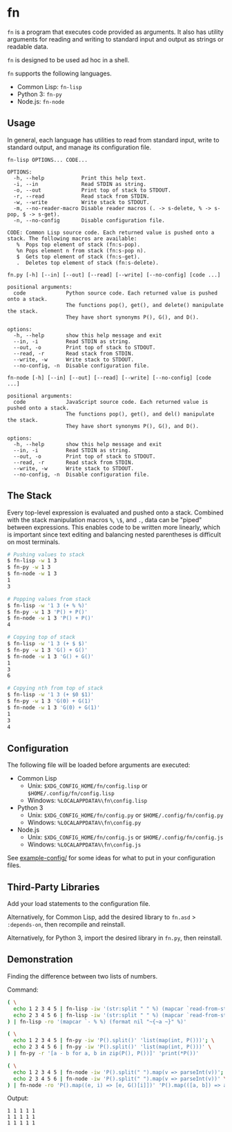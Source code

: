 # fn

`fn` is a program that executes code provided as arguments. It also has utility arguments for reading and writing to standard input and output as strings or readable data.

`fn` is designed to be used ad hoc in a shell.

`fn` supports the following languages.

- Common Lisp: `fn-lisp`
- Python 3: `fn-py`
- Node.js: `fn-node`

## Usage

In general, each language has utilities to read from standard input, write to standard output, and manage its configuration file.

```
fn-lisp OPTIONS... CODE...

OPTIONS:
  -h, --help            Print this help text.
  -i, --in              Read STDIN as string.
  -o, --out             Print top of stack to STDOUT.
  -r, --read            Read stack from STDIN.
  -w, --write           Write stack to STDOUT.
  -m, --no-reader-macro Disable reader macros (. -> s-delete, % -> s-pop, $ -> s-get).
  -n, --no-config       Disable configuration file.

CODE: Common Lisp source code. Each returned value is pushed onto a stack. The following macros are available:
   %  Pops top element of stack (fn:s-pop).
   %n Pops element n from stack (fn:s-pop n).
   $  Gets top element of stack (fn:s-get).
   .  Deletes top element of stack (fn:s-delete).
```

```
fn.py [-h] [--in] [--out] [--read] [--write] [--no-config] [code ...]

positional arguments:
  code             Python source code. Each returned value is pushed onto a stack.
                   The functions pop(), get(), and delete() manipulate the stack.
                   They have short synonyms P(), G(), and D().

options:
  -h, --help       show this help message and exit
  --in, -i         Read STDIN as string.
  --out, -o        Print top of stack to STDOUT.
  --read, -r       Read stack from STDIN.
  --write, -w      Write stack to STDOUT.
  --no-config, -n  Disable configuration file.
```

```
fn-node [-h] [--in] [--out] [--read] [--write] [--no-config] [code ...]

positional arguments:
  code             JavaScript source code. Each returned value is pushed onto a stack.
                   The functions pop(), get(), and del() manipulate the stack.
                   They have short synonyms P(), G(), and D().

options:
  -h, --help       show this help message and exit
  --in, -i         Read STDIN as string.
  --out, -o        Print top of stack to STDOUT.
  --read, -r       Read stack from STDIN.
  --write, -w      Write stack to STDOUT.
  --no-config, -n  Disable configuration file.
```

## The Stack

Every top-level expression is evaluated and pushed onto a stack. Combined with the stack manipulation macros `%`, `\$`, and `.`, data can be "piped" between expressions. This enables code to be written more linearly, which is important since text editing and balancing nested parentheses is difficult on most terminals.

```sh
# Pushing values to stack
$ fn-lisp -w 1 3
$ fn-py -w 1 3
$ fn-node -w 1 3
1
3

# Popping values from stack
$ fn-lisp -w '1 3 (+ % %)'
$ fn-py -w 1 3 'P() + P()'
$ fn-node -w 1 3 'P() + P()'
4

# Copying top of stack
$ fn-lisp -w '1 3 (+ $ $)'
$ fn-py -w 1 3 'G() + G()'
$ fn-node -w 1 3 'G() + G()'
1
3
6

# Copying nth from top of stack
$ fn-lisp -w '1 3 (+ $0 $1)'
$ fn-py -w 1 3 'G(0) + G(1)'
$ fn-node -w 1 3 'G(0) + G(1)'
1
3
4
```

## Configuration

The following file will be loaded before arguments are executed:

- Common Lisp
  - Unix: `$XDG_CONFIG_HOME/fn/config.lisp` or `$HOME/.config/fn/config.lisp`
  - Windows: `%LOCALAPPDATA%\fn\config.lisp`
- Python 3
  - Unix: `$XDG_CONFIG_HOME/fn/config.py` or `$HOME/.config/fn/config.py`
  - Windows: `%LOCALAPPDATA%\fn\config.py`
- Node.js
  - Unix: `$XDG_CONFIG_HOME/fn/config.js` or `$HOME/.config/fn/config.js`
  - Windows: `%LOCALAPPDATA%\fn\config.js`

See [example-config/](example-config/) for some ideas for what to put in your configuration files.

## Third-Party Libraries

Add your load statements to the configuration file.

Alternatively, for Common Lisp, add the desired library to `fn.asd` > `:depends-on`, then recompile and reinstall.

Alternatively, for Python 3, import the desired library in `fn.py`, then reinstall.

## Demonstration

Finding the difference between two lists of numbers.

Command:
```sh
( \
  echo 1 2 3 4 5 | fn-lisp -iw '(str:split " " %) (mapcar `read-from-string %)'; \
  echo 2 3 4 5 6 | fn-lisp -iw '(str:split " " %) (mapcar `read-from-string %)' \
) | fn-lisp -ro '(mapcar `- % %) (format nil "~{~a ~}" %)'

( \
  echo 1 2 3 4 5 | fn-py -iw 'P().split()' 'list(map(int, P()))'; \
  echo 2 3 4 5 6 | fn-py -iw 'P().split()' 'list(map(int, P()))' \
) | fn-py -r '[a - b for a, b in zip(P(), P())]' 'print(*P())'

( \
  echo 1 2 3 4 5 | fn-node -iw 'P().split(" ").map(v => parseInt(v))'; \
  echo 2 3 4 5 6 | fn-node -iw 'P().split(" ").map(v => parseInt(v))' \
) | fn-node -ro 'P().map((e, i) => [e, G()[i]])' 'P().map(([a, b]) => a - b + "").join(" ")'
```

Output:
```
1 1 1 1 1
1 1 1 1 1
1 1 1 1 1
```
